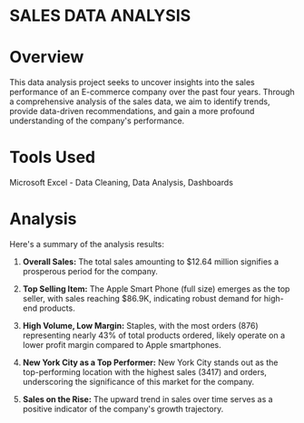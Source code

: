 # SALES DATA ANALYSIS

# Overview

This data analysis project seeks to uncover insights into the sales performance of an E-commerce company over the past four years. Through a comprehensive analysis of the sales data, we aim to identify trends, provide data-driven recommendations, and gain a more profound understanding of the company's performance.

# Tools Used

Microsoft Excel - Data Cleaning, Data Analysis, Dashboards

# Analysis

Here's a summary of the analysis results:

1. **Overall Sales:** The total sales amounting to $12.64 million signifies a prosperous period for the company.

2. **Top Selling Item:** The Apple Smart Phone (full size) emerges as the top seller, with sales reaching $86.9K, indicating robust demand for high-end products.

3. **High Volume, Low Margin:** Staples, with the most orders (876) representing nearly 43% of total products ordered, likely operate on a lower profit margin compared to Apple smartphones.

4. **New York City as a Top Performer:** New York City stands out as the top-performing location with the highest sales (3417) and orders, underscoring the significance of this market for the company.

5. **Sales on the Rise:** The upward trend in sales over time serves as a positive indicator of the company's growth trajectory.
